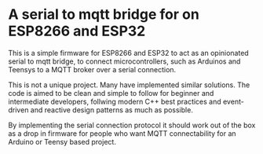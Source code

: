 # A serial to mqtt bridge for on ESP8266 and ESP32

This is a simple firmware for ESP8266 and ESP32 to act as an opinionated
serial to mqtt bridge, to connect microcontrollers, such as Arduinos and
Teensys to a MQTT broker over a serial connection.

This is not a unique project. Many have implemented similar solutions.
The code is aimed to be clean and simple to follow for beginner and
intermediate developers, follwing modern C++ best practices and
event-driven and reactive design patterns as much as possible.

By implementing the serial connection protocol it should work out of the
box as a drop in firmware for people who want MQTT connectability for an
Arduino or Teensy based project.
